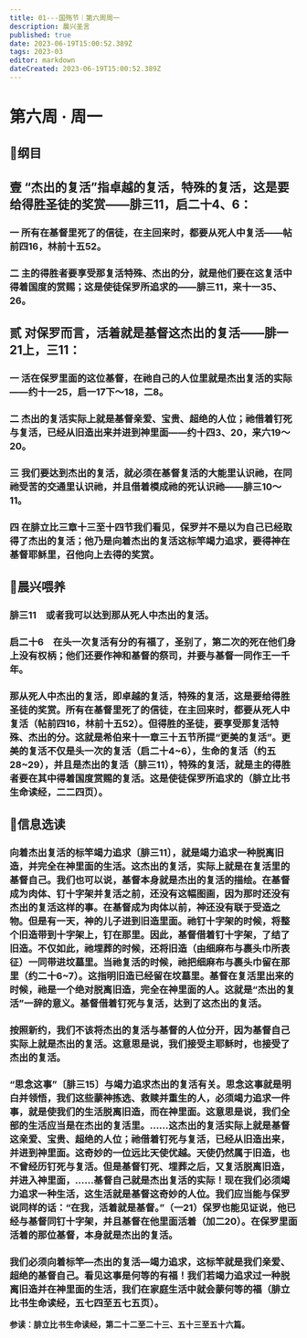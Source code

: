 ```yaml
---
title: 01---国殇节｜第六周周一
description: 晨兴圣言
published: true
date: 2023-06-19T15:00:52.389Z
tags: 2023-03
editor: markdown
dateCreated: 2023-06-19T15:00:52.389Z
---
```


# 第六周 · 周一
## 📖纲目

## 壹	**“**杰出的复活**”**指卓越的复活，特殊的复活，这是要给得胜圣徒的奖赏**——**腓三**11**，启二十**4**、**6**：

### 一	所有在基督里死了的信徒，在主回来时，都要从死人中复活——帖前四16，林前十五52。

### 二	主的得胜者要享受那复活特殊、杰出的分，就是他们要在这复活中得着国度的赏赐；这是使徒保罗所追求的——腓三11，来十一35、26。

## 贰	**对保罗而言，活着就是基督这杰出的复活**——**腓一**21**上，三**11：

### 一	活在保罗里面的这位基督，在祂自己的人位里就是杰出复活的实际——约十一25，启一17下～18，二8。

### 二	杰出的复活实际上就是基督亲爱、宝贵、超绝的人位；祂借着钉死与复活，已经从旧造出来并进到神里面——约十四3、20，来六19～20。

### 三	我们要达到杰出的复活，就必须在基督复活的大能里认识祂，在同祂受苦的交通里认识祂，并且借着模成祂的死认识祂——腓三10～11。

### 四	在腓立比三章十三至十四节我们看见，保罗并不是以为自己已经取得了杰出的复活；他乃是向着杰出的复活这标竿竭力追求，要得神在基督耶稣里，召他向上去得的奖赏。

## 📖晨兴喂养

### **腓三11　或者我可以达到那从死人中杰出的复活。**

### **启二十6　在头一次复活有分的有福了，圣别了，第二次的死在他们身上没有权柄；他们还要作神和基督的祭司，并要与基督一同作王一千年。**

### 那从死人中杰出的复活，即卓越的复活，特殊的复活，这是要给得胜圣徒的奖赏。所有在基督里死了的信徒，在主回来时，都要从死人中复活（帖前四16，林前十五52）。但得胜的圣徒，要享受那复活特殊、杰出的分。这就是希伯来十一章三十五节所提“更美的复活”。更美的复活不仅是头一次的复活（启二十4~6），生命的复活（约五28~29），并且是杰出的复活（腓三11），特殊的复活，就是主的得胜者要在其中得着国度赏赐的复活。这是使徒保罗所追求的（腓立比书生命读经，二二四页）。

## 📖信息选读

### 向着杰出复活的标竿竭力追求〔腓三11〕，就是竭力追求一种脱离旧造，并完全在神里面的生活。这杰出的复活，实际上就是在复活里的基督自己。我们也可以说，基督本身就是杰出的复活的描绘。在基督成为肉体、钉十字架并复活之前，还没有这幅图画，因为那时还没有杰出的复活这样的事。在基督成为肉体以前，神还没有联于受造之物。但是有一天，神的儿子进到旧造里面。祂钉十字架的时候，将整个旧造带到十字架上，钉在那里。因此，基督借着钉十字架，了结了旧造。不仅如此，祂埋葬的时候，还将旧造（由细麻布与裹头巾所表征）一同带进坟墓里。当祂复活的时候，祂把细麻布与裹头巾留在那里（约二十6~7）。这指明旧造已经留在坟墓里。基督在复活里出来的时候，祂是一个绝对脱离旧造，完全在神里面的人。这就是“杰出的复活”一辞的意义。基督借着钉死与复活，达到了这杰出的复活。

### 按照新约，我们不该将杰出的复活与基督的人位分开，因为基督自己实际上就是杰出的复活。这意思是说，我们接受主耶稣时，也接受了杰出的复活。

### “思念这事”〔腓三15〕与竭力追求杰出的复活有关。思念这事就是明白并领悟，我们这些蒙神拣选、救赎并重生的人，必须竭力追求一件事，就是使我们的生活脱离旧造，而在神里面。这意思是说，我们全部的生活应当是在杰出的复活里。……这杰出的复活实际上就是基督这亲爱、宝贵、超绝的人位；祂借着钉死与复活，已经从旧造出来，并进到神里面。这奇妙的一位远比天使优越。天使仍然属于旧造，也不曾经历钉死与复活。但是基督钉死、埋葬之后，又复活脱离旧造，并进入神里面，……基督自己就是杰出复活的实际！现在我们必须竭力追求一种生活，这生活就是基督这奇妙的人位。我们应当能与保罗说同样的话：“在我，活着就是基督。”（一21）保罗也能见证说，他已经与基督同钉十字架，并且基督在他里面活着（加二20）。在保罗里面活着的那位基督，本身就是杰出的复活。

### 我们必须向着标竿—杰出的复活—竭力追求，这标竿就是我们亲爱、超绝的基督自己。看见这事是何等的有福！我们若竭力追求过一种脱离旧造并在神里面的生活，我们在家庭生活中就会蒙何等的福（腓立比书生命读经，五七四至五七五页）。

**参读：腓立比书生命读经，第二十二至二十三、五十三至五十六篇。**